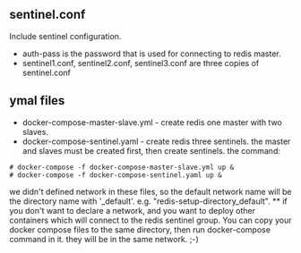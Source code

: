 ## sentinel.conf ##
Include sentinel configuration.
* auth-pass is the password that is used for connecting to redis master.
* sentinel1.conf, sentinel2.conf, sentinel3.conf are three copies of sentinel.conf

## ymal files ##
* docker-compose-master-slave.yml - create redis one master with two slaves.
* docker-compose-sentinel.yaml - create redis three sentinels.
the master and slaves must be created first, then create sentinels.
the command:
```
# docker-compose -f docker-compose-master-slave.yml up &
# docker-compose -f docker-compose-sentinel.yaml up &
```
we didn't defined network in these files, so the default network name will be the directory name with '_default'. e.g. "redis-setup-directory_default".
** if you don't want to declare a network, and you want to deploy other containers which will connect to the redis sentinel group. You can copy your docker compose files to the same directory, then run docker-compose command in it. they will be in the same network. ;-)
